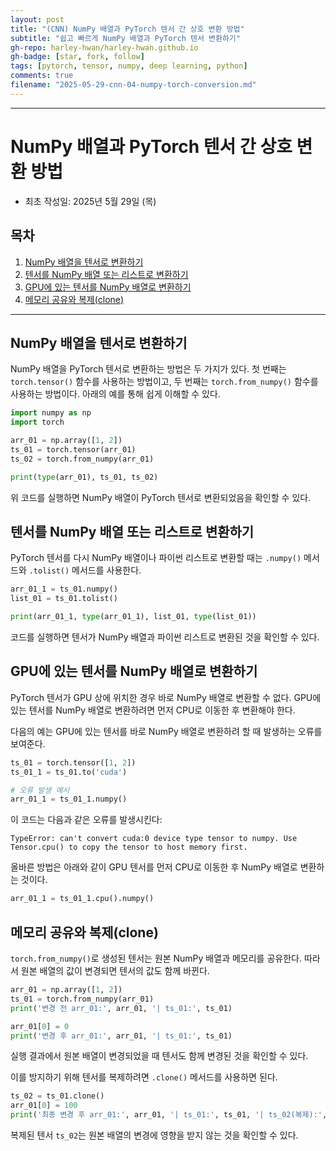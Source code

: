 ```yaml
---
layout: post
title: "(CNN) NumPy 배열과 PyTorch 텐서 간 상호 변환 방법"
subtitle: "쉽고 빠르게 NumPy 배열과 PyTorch 텐서 변환하기"
gh-repo: harley-hwan/harley-hwan.github.io
gh-badge: [star, fork, follow]
tags: [pytorch, tensor, numpy, deep learning, python]
comments: true
filename: "2025-05-29-cnn-04-numpy-torch-conversion.md"
---
```


------------------------------------------------

# NumPy 배열과 PyTorch 텐서 간 상호 변환 방법

* 최초 작성일: 2025년 5월 29일 (목)

## 목차

1. [NumPy 배열을 텐서로 변환하기](#numpy-배열을-텐서로-변환하기)
2. [텐서를 NumPy 배열 또는 리스트로 변환하기](#텐서를-numpy-배열-또는-리스트로-변환하기)
3. [GPU에 있는 텐서를 NumPy 배열로 변환하기](#gpu에-있는-텐서를-numpy-배열로-변환하기)
4. [메모리 공유와 복제(clone)](#메모리-공유와-복제clone)

---

## NumPy 배열을 텐서로 변환하기

NumPy 배열을 PyTorch 텐서로 변환하는 방법은 두 가지가 있다. 첫 번째는 `torch.tensor()` 함수를 사용하는 방법이고, 두 번째는 `torch.from_numpy()` 함수를 사용하는 방법이다. 아래의 예를 통해 쉽게 이해할 수 있다.

```python
import numpy as np
import torch

arr_01 = np.array([1, 2])
ts_01 = torch.tensor(arr_01)
ts_02 = torch.from_numpy(arr_01)

print(type(arr_01), ts_01, ts_02)
```

위 코드를 실행하면 NumPy 배열이 PyTorch 텐서로 변환되었음을 확인할 수 있다.

## 텐서를 NumPy 배열 또는 리스트로 변환하기

PyTorch 텐서를 다시 NumPy 배열이나 파이썬 리스트로 변환할 때는 `.numpy()` 메서드와 `.tolist()` 메서드를 사용한다.

```python
arr_01_1 = ts_01.numpy()
list_01 = ts_01.tolist()

print(arr_01_1, type(arr_01_1), list_01, type(list_01))
```

코드를 실행하면 텐서가 NumPy 배열과 파이썬 리스트로 변환된 것을 확인할 수 있다.

## GPU에 있는 텐서를 NumPy 배열로 변환하기

PyTorch 텐서가 GPU 상에 위치한 경우 바로 NumPy 배열로 변환할 수 없다. GPU에 있는 텐서를 NumPy 배열로 변환하려면 먼저 CPU로 이동한 후 변환해야 한다.

다음의 예는 GPU에 있는 텐서를 바로 NumPy 배열로 변환하려 할 때 발생하는 오류를 보여준다.

```python
ts_01 = torch.tensor([1, 2])
ts_01_1 = ts_01.to('cuda')

# 오류 발생 예시
arr_01_1 = ts_01_1.numpy()
```

이 코드는 다음과 같은 오류를 발생시킨다:

```text
TypeError: can't convert cuda:0 device type tensor to numpy. Use Tensor.cpu() to copy the tensor to host memory first.
```

올바른 방법은 아래와 같이 GPU 텐서를 먼저 CPU로 이동한 후 NumPy 배열로 변환하는 것이다.

```python
arr_01_1 = ts_01_1.cpu().numpy()
```

## 메모리 공유와 복제(clone)

`torch.from_numpy()`로 생성된 텐서는 원본 NumPy 배열과 메모리를 공유한다. 따라서 원본 배열의 값이 변경되면 텐서의 값도 함께 바뀐다.

```python
arr_01 = np.array([1, 2])
ts_01 = torch.from_numpy(arr_01)
print('변경 전 arr_01:', arr_01, '| ts_01:', ts_01)

arr_01[0] = 0
print('변경 후 arr_01:', arr_01, '| ts_01:', ts_01)
```

실행 결과에서 원본 배열이 변경되었을 때 텐서도 함께 변경된 것을 확인할 수 있다.

이를 방지하기 위해 텐서를 복제하려면 `.clone()` 메서드를 사용하면 된다.

```python
ts_02 = ts_01.clone()
arr_01[0] = 100
print('최종 변경 후 arr_01:', arr_01, '| ts_01:', ts_01, '| ts_02(복제):', ts_02)
```

복제된 텐서 `ts_02`는 원본 배열의 변경에 영향을 받지 않는 것을 확인할 수 있다.
